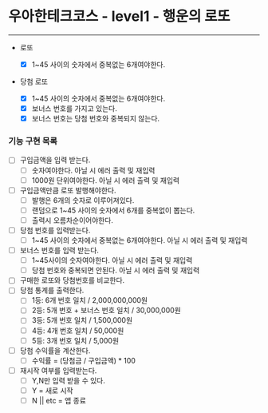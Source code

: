 # 우아한테크코스 - level1 - 행운의 로또

---

- 로또

  - [x] 1~45 사이의 숫자에서 중복없는 6개여야한다.

- 당첨 로또

  - [x] 1~45 사이의 숫자에서 중복없는 6개여야한다.
  - [x] 보너스 번호를 가지고 있는다.
  - [x] 보너스 번호는 당첨 번호와 중복되지 않는다.

### 기능 구현 목록

- [ ] 구입금액을 입력 받는다.
  - [ ] 숫자여야한다. 아닐 시 에러 출력 및 재입력
  - [ ] 1000원 단위여야한다. 아닐 시 에러 출력 및 재입력
- [ ] 구입금액만큼 로또 발행해야한다.
  - [ ] 발행은 6개의 숫자로 이루어져있다.
  - [ ] 랜덤으로 1~45 사이의 숫자에서 6개를 중복없이 뽑는다.
  - [ ] 출력시 오름차순이어야한다.
- [ ] 당첨 번호를 입력받는다.
  - [ ] 1~45 사이의 숫자에서 중복없는 6개여야한다. 아닐 시 에러 출력 및 재입력
- [ ] 보너스 번호를 입력 받는다.
  - [ ] 1~45사이의 숫자여야한다. 아닐 시 에러 출력 및 재입력
  - [ ] 당첨 번호와 중복되면 안된다. 아닐 시 에러 출력 및 재입력
- [ ] 구매한 로또와 당첨번호를 비교한다.
- [ ] 당첨 통계를 출력한다.
  - [ ] 1등: 6개 번호 일치 / 2,000,000,000원
  - [ ] 2등: 5개 번호 + 보너스 번호 일치 / 30,000,000원
  - [ ] 3등: 5개 번호 일치 / 1,500,000원
  - [ ] 4등: 4개 번호 일치 / 50,000원
  - [ ] 5등: 3개 번호 일치 / 5,000원
- [ ] 당첨 수익률을 계산한다.
  - [ ] 수익률 = (당첨금 / 구입금액) \* 100
- [ ] 재시작 여부를 입력받는다.
  - [ ] Y,N만 입력 받을 수 있다.
  - [ ] Y = 새로 시작
  - [ ] N || etc = 앱 종료
